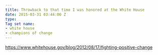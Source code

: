 ```yaml
---
title: Throwback to that time I was honored at the White House
date: 2015-03-31 03:44:00 Z
type: 
Tag set name:
- white house
- champions of change
---
```



https://www.whitehouse.gov/blog/2012/08/17/fighting-positive-change
